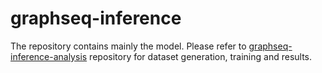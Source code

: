 # graphseq-inference

The repository contains mainly the model. Please refer to [graphseq-inference-analysis](https://github.com/kevinkorfmann/graphseq-inference-analysis) repository for dataset generation, training and results.
